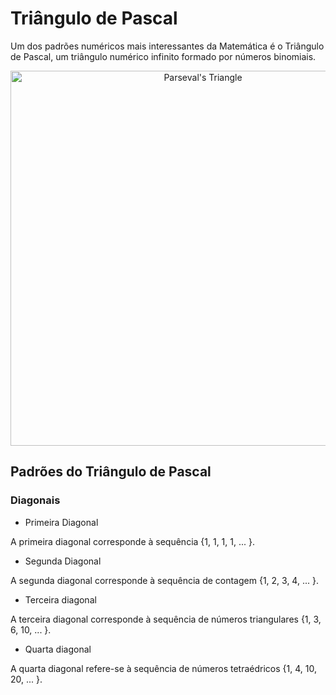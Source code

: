 # Triângulo de Pascal

<div>
  <p> Um dos padrões numéricos mais interessantes da Matemática é o Triângulo de Pascal, um triângulo numérico infinito formado por números binomiais.</p>
</div>

<div align = "center">
<img ali = "Parseval's Triangle" title = "Parseval's Triangle"  width="600" src = "https://miro.medium.com/max/899/1*cLgh_vv5AtBSe93gU4-Umw.png"/>
</div>

## Padrões do Triângulo de Pascal

### Diagonais 

+ Primeira Diagonal

A primeira diagonal corresponde à sequência {1, 1, 1, 1, ... }.

+ Segunda Diagonal

A segunda diagonal corresponde à sequência de contagem {1, 2, 3, 4, ... }.

+ Terceira diagonal

A terceira diagonal corresponde à sequência de números triangulares {1, 3, 6, 10, ... }.

+ Quarta diagonal

A quarta diagonal refere-se à sequência de números tetraédricos {1, 4, 10, 20, ... }.
